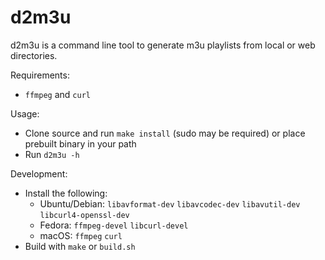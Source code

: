 # d2m3u
d2m3u is a command line tool to generate m3u playlists from local or web directories.

Requirements:
- `ffmpeg` and `curl`

Usage:
- Clone source and run `make install` (sudo may be required) or place prebuilt binary in your path
- Run `d2m3u -h`

Development:
- Install the following:
  - Ubuntu/Debian: `libavformat-dev` `libavcodec-dev` `libavutil-dev` `libcurl4-openssl-dev`
  - Fedora: `ffmpeg-devel` `libcurl-devel`
  - macOS: `ffmpeg` `curl`
- Build with `make` or `build.sh`
